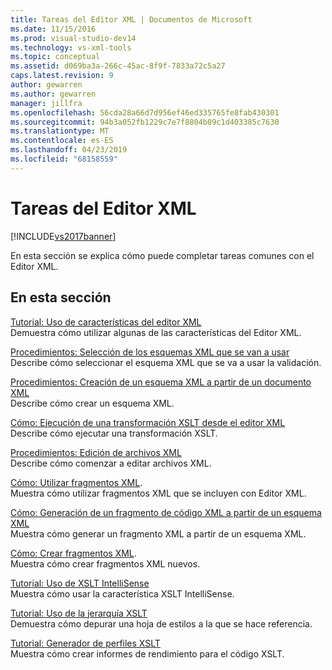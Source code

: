 ```yaml
---
title: Tareas del Editor XML | Documentos de Microsoft
ms.date: 11/15/2016
ms.prod: visual-studio-dev14
ms.technology: vs-xml-tools
ms.topic: conceptual
ms.assetid: d069ba3a-266c-45ac-8f9f-7833a72c5a27
caps.latest.revision: 9
author: gewarren
ms.author: gewarren
manager: jillfra
ms.openlocfilehash: 56cda28a66d7d956ef46ed335765fe8fab430301
ms.sourcegitcommit: 94b3a052fb1229c7e7f8804b09c1d403385c7630
ms.translationtype: MT
ms.contentlocale: es-ES
ms.lasthandoff: 04/23/2019
ms.locfileid: "68158559"
---
```

# <a name="xml-editor-tasks"></a>Tareas del Editor XML
[!INCLUDE[vs2017banner](../includes/vs2017banner.md)]

En esta sección se explica cómo puede completar tareas comunes con el Editor XML.  
  
## <a name="in-this-section"></a>En esta sección  
 [Tutorial: Uso de características del editor XML](../xml-tools/walkthrough-using-xml-editor-features.md)  
 Demuestra cómo utilizar algunas de las características del Editor XML.  
  
 [Procedimientos: Selección de los esquemas XML que se van a usar](../xml-tools/how-to-select-the-xml-schemas-to-use.md)  
 Describe cómo seleccionar el esquema XML que se va a usar la validación.  
  
 [Procedimientos: Creación de un esquema XML a partir de un documento XML](../xml-tools/how-to-create-an-xml-schema-from-an-xml-document.md)  
 Describe cómo crear un esquema XML.  
  
 [Cómo: Ejecución de una transformación XSLT desde el editor XML](../xml-tools/how-to-execute-an-xslt-transformation-from-the-xml-editor.md)  
 Describe cómo ejecutar una transformación XSLT.  
  
 [Procedimientos: Edición de archivos XML](../xml-tools/how-to-edit-xml-files.md)  
 Describe cómo comenzar a editar archivos XML.  
  
 [Cómo: Utilizar fragmentos XML](../xml-tools/how-to-use-xml-snippets.md).  
 Muestra cómo utilizar fragmentos XML que se incluyen con Editor XML.  
  
 [Cómo: Generación de un fragmento de código XML a partir de un esquema XML](../xml-tools/how-to-generate-an-xml-snippet-from-an-xml-schema.md)  
 Muestra cómo generar un fragmento XML a partir de un esquema XML.  
  
 [Cómo: Crear fragmentos XML](../xml-tools/how-to-create-xml-snippets.md).  
 Muestra cómo crear fragmentos XML nuevos.  
  
 [Tutorial: Uso de XSLT IntelliSense](../xml-tools/walkthrough-using-xslt-intellisense.md)  
 Muestra cómo usar la característica XSLT IntelliSense.  
  
 [Tutorial: Uso de la jerarquía XSLT](../xml-tools/walkthrough-using-xslt-hierarchy.md)  
 Demuestra cómo depurar una hoja de estilos a la que se hace referencia.  
  
 [Tutorial: Generador de perfiles XSLT](../xml-tools/walkthrough-xslt-profiler.md)  
 Muestra cómo crear informes de rendimiento para el código XSLT.
